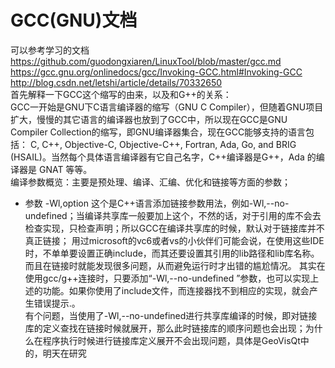 # GCC(GNU)文档  

可以参考学习的文档 https://github.com/guodongxiaren/LinuxTool/blob/master/gcc.md  
https://gcc.gnu.org/onlinedocs/gcc/Invoking-GCC.html#Invoking-GCC  
http://blog.csdn.net/letshi/article/details/70332650  
首先解释一下GCC这个缩写的由来，以及和G++的关系：  
GCC一开始是GNU下C语言编译器的缩写（GNU C Compiler），但随着GNU项目扩大，慢慢的其它语言的编译器也放到了GCC中，所以现在GCC是GNU Compiler Collection的缩写，即GNU编译器集合，现在GCC能够支持的语言包括： C, C++, Objective-C, Objective-C++, Fortran, Ada, Go, and BRIG (HSAIL)。当然每个具体语言编译器有它自己名字，C++编译器是G++，Ada 的编译器是 GNAT 等等。  
编译参数概览：主要是预处理、编译、汇编、优化和链接等方面的参数；  
- 参数 -Wl,option 这个是C++语言添加链接参数用法，例如-Wl,--no-undefined；当编译共享库一般要加上这个，不然的话，对于引用的库不会去检查实现，只检查声明；所以GCC在编译共享库的时候，默认对于链接库并不真正链接；  用过microsoft的vc6或者vs的小伙伴们可能会说，在使用这些IDE时，不单单要设置正确include，而其还要设置其引用的lib路径和lib库名称。而且在链接时就能发现很多问题，从而避免运行时才出错的尴尬情况。
其实在使用gcc/g++连接时，只要添加“-Wl,--no-undefined ”参数，也可以实现上述的功能。如果你使用了include文件，而连接器找不到相应的实现，就会产生错误提示.。  
有个问题，当使用了-Wl,--no-undefined进行共享库编译的时候，即对链接库的定义查找在链接时候就展开，那么此时链接库的顺序问题也会出现；为什么在程序执行时候进行链接库定义展开不会出现问题，具体是GeoVisQt中的，明天在研究